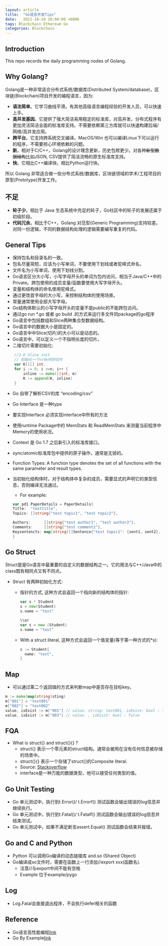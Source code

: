 ```yaml
---
layout: article
title:  "Go语言开发Tips"
date:   2021-10-10 10:00:00 +0800
tags: Blockchain Ethereum Go
categories: Blockchain
---
```


## Introduction

This repo records the daily programming nodes of Golang.

## Why Golang?

Golang是一种非常适合分布式系统/数据库(Distributed System/database)，区块链(Blockchain)项目开发的编程语言，因为:

- **语法简单**。它学习曲线平滑。有其他高级语言编程经验的开发人员，可以快速上手。
- **高并发基因**。它提供了强大简洁易用稳定的标准库，对高并发，分布式程序有更加灵活简洁全面的标准库支持。不需要依赖第三方库就可以快速构建后端/网络/高并发应用。
- **跨平台**。它支持跨系统交叉编译。MacOS/Win 也可以编译Linux下可以运行的程序，不需要担心环境依赖的问题。
- **新**。相对于C/C++，Golang的设计理念更新，历史包袱更少。对各种~~新型数据结构~~比如JSON, CSV提供了简洁流畅的原生标准库支持。
- **快**。它相比C++编译快，相比Python运行快。

所以 Golang 非常适合做一些分布式系统/数据库，区块链领域的学术/工程项目的原型(Prototype)开发工作。

## 不足

- **轮子少**。相比于 Java 生态系统中充足的轮子，Go社区中的轮子的发展还属于初级阶段。
- **代码冗余**。相比于C++，Golang 对范型(Generic Programming)支持较差。对同一份逻辑，不同的数据结构处理的逻辑需要编写重复的代码。

## General Tips

- 保持包名和目录名的一致。
- 包名尽量简短，应该为小写单词，不要使用下划线或者驼峰式命名。
- 文件名为小写单词，使用下划线分割。
- Go语言区分大小写，小写字母开头的单词为包内访问，相当于Java/C++中的Private。跨包使用的成员变量/函数要使用大写字母开头。
- 变量和结构体的命名使用驼峰式。
- 通过更改首字母的大小写，来控制结构体的使用场景。
- 常量通常使用全部大写字母。
- Go结构体默认的小写字母开头的变量不是public的不能跨包访问。
- 通过go run *.go 或者 go build .的方式来运行多文件同package的go程序
- Go语言中包括数组和Slice两种集合型数据结构。
- Go语言中的数据大小是固定的。
- Go语言中中Slice(切片)的大小可以是动态的。
- Go语言中，可以定义一个不指明长度的切片。
- 二维切片需要初始化:

```go
    //2-D Slice init
    // 初始化一个n行m列的切片
    var K[][] int.
    for i := 0; i <=n; i++ {
        inline := make([]int, m)
        K := append(K, inline)
    }
```

- Go 自带了解析CSV的库 “encoding/csv”
- Go Interface 是一种type
- 要实现Interface 必须实现interface中所有的方法
- 使用runtime Package中的 MemStats 和 ReadMemStats 来测量当前程序中Memory的使用状况。
- Context 是 Go 1.7 之后新引入的标准库接口。
- sync/atomic标准库包中提供的原子操作，通常是无锁的。
- Function Types: A function type denotes the set of all functions with the same parameter and result types.
- 当初始化结构体时，对于结构体中复杂的成员，需要显式的声明它的类型信息，否则编译无法通过。
  - For example:
  
  ```go
  var pd1 PaperDetails = PaperDetails{
  Title:  "testtitle",
  Topics: []string{"test topic1", "test topic2"},

  Authors:      []string{"test author1", "test author2"},
  Comments:     []string{"test comment1"},
  Keysentencts: map[string][]Sentence{"test topic1": {sent1, sent2}, "test topic2": {sent2, sent3}},
  }
  ```

## Go Struct

Struct是是Go语言中最重要的自定义的数据结构之一。它的用法与C++/Java中的class既有相同点又有不同点。

- Struct 有两种初始化方式:
  - 指针的方式, 这种方式会返回一个指向新的结构体的指针:

    ``` go
    var s * Student
    s = new(Student)
    s.name = "test"

    \\or
    var s = new (Student)
    s.name = "test"
    ```

  - With a struct literal, 这种方式会返回一个值变量(等于第一种方式的*s):

    ```go
    s := Student{
      name: "test",
    }
    ```

## Map

- 可以通过第二个返回值的方式来判断map中是否存在目标key。

```go
m := make(map[string]sting)
m["001"] = "test001"
m["002"] = "test002"
value, isExist := m["001"] // value: string: test001, isExist: bool : true
value, isExist := m["003"] // value: , isExist: bool : false

```

## FQA

- What is struct{} and struct{}{} ?
  - struct{} 表示一个零元素的struct结构。通常会被用在没有任何信息被存储的场景中。
  - struct{}{} 表示一个存储了struct{}的Composite literal.
  - Source: [Stackoverflow](https://stackoverflow.com/questions/45122905/how-do-struct-and-struct-work-in-go)
  - interface是一种万能的数据类型，他可以接受任何类型的值。

## Go Unit Testing

- Go 单元测试中，执行到t.Error()/ t.Errorf() 测试函数会输出错误的log信息并继续执行。
- Go 单元测试中，执行到t.Fatal()/ t.Fatalf() 测试函数会输出错误的log信息并结束测试。
- Go 单元测试中，如果不满足断言assert.Equal() 测试函数会结束并报错。

## Go and C and Python

- Python 可以调用Go编译的动态链接库 and.so (Shared Object)
- Go编译成so文件时，需要在函数上一行添加//export xxx(函数名).
  - 注意//与export中间不能有空格
  - Example 位于example/pygo

## Log

- Log.Fatal会直接退出程序，不会执行defer相关的函数

## Reference

- Go语言高性能编程[link](https://geektutu.com/post/high-performance-go.html)
- Go By Example[link](https://gobyexample.com/)
